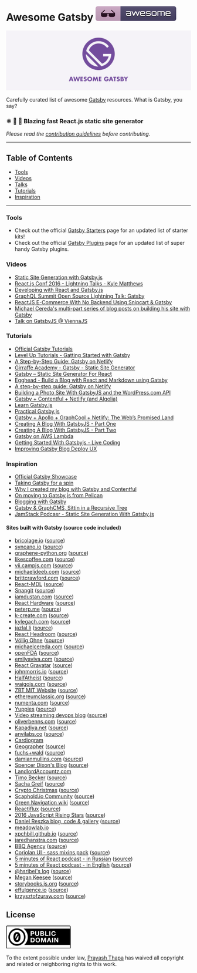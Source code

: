 # Awesome Gatsby [![Awesome](img/badge.svg)](https://github.com/sindresorhus/awesome)

![Awesome Gatsby](img/banner.jpg "Awesome Gatsby")

Carefully curated list of awesome [Gatsby](https://www.gatsbyjs.org/) resources. What is Gatsby, you say?

### ⚛️ 📄 🚀 Blazing fast React.js static site generator

_Please read the [contribution guidelines](contributing.md) before contributing._

<hr>

## Table of Contents

<ul>
  <li><a href="#tools">Tools</a></li>
  <li><a href="#videos">Videos</a></li>
  <li><a href="#talks">Talks</a></li>
  <li><a href="#tutorials">Tutorials</a></li>
  <li><a href="#inspiration">Inspiration</a></li>
</ul>

<hr>

### Tools

* Check out the official [Gatsby Starters](https://www.gatsbyjs.org/docs/gatsby-starters/) page for an updated list of starter kits!
* Check out the official [Gatsby Plugins](https://www.gatsbyjs.org/docs/plugins/) page for an updated list of super handy Gatsby plugins.

### Videos

* [Static Site Generation with Gatsby.js](https://blog.scottnonnenberg.com/static-site-generation-with-gatsby-js/)
* [React.js Conf 2016 - Lightning Talks - Kyle Matthews](https://www.youtube.com/watch?v=RFkNRKL6ZoE)
* [Developing with React and Gatsby.js](http://www.staticwebtech.com/presentations/developing-with-react-gatsbyjs/)
* [GraphQL Summit Open Source Lightning Talk: Gatsby](https://youtu.be/y588qNiCZZo)
* [ReactJS E-Commerce With No Backend Using Snipcart & Gatsby](https://snipcart.com/blog/snipcart-reactjs-static-ecommerce-gatsby)
* [Michael Cereda's multi-part series of blog posts on building his site with Gatsby](https://medium.com/@michaelcereda/creating-an-isomorphic-universal-website-with-react-part-1-a905350acba8#.akoo25l6j)
* [Talk on GatsbyJS @ ViennaJS](https://www.youtube.com/watch?v=f0O1nCgqA3E&feature=youtu.be&a)

### Tutorials

* [Official Gatsby Tutorials](https://www.gatsbyjs.org/tutorial/)
* [Level Up Tutorials - Gatting Started with Gatsby](https://youtu.be/b2H7fWhQcdE)
* [A Step-by-Step Guide: Gatsby on Netlify](https://www.netlify.com/blog/2016/02/24/a-step-by-step-guide-gatsby-on-netlify/)
* [Girraffe Academy - Gatsby - Static Site Generator](https://www.youtube.com/playlist?list=PLLAZ4kZ9dFpMXuwazIt4mWtTuqOHdjRlk)
* [Gatsby – Static Site Generator For React](https://codingthesmartway.com/gatsby-static-site-generater-for-react-introduction/)
* [Egghead - Build a Blog with React and Markdown using Gatsby](https://egghead.io/courses/build-a-blog-with-react-and-markdown-using-gatsby)
* [A step-by-step guide: Gatsby on Netlify](https://www.netlify.com/blog/2016/02/24/a-step-by-step-guide-gatsby-on-netlify)
* [Building a Photo Site With GatsbyJS and the WordPress.com API](https://jeremey.blog/gatsby-photo/)
* [Gatsby + Contentful + Netlify (and Algolia)](https://www.gatsbyjs.org/blog/2017-12-06-gatsby-plus-contentful-plus-netlify/)
* [Learn Gatsby.js](https://kalinchernev.github.io/learn-gatsbyjs/)
* [Practical Gatsby.js](https://blog.scottnonnenberg.com/practical-gatsby-js/)
* [Gatsby + Apollo + GraphCool + Netlify: The Web’s Promised Land](https://medium.com/@dwalsh.sdlr/gatsby-apollo-graphcool-netlify-the-webs-promised-land-6dd510efbd72)
* [Creating A Blog With GatsbyJS - Part One](http://blog.alexmlewis.com/creating-a-blog-with-gatsbyjs-part-one/)
* [Creating A Blog With GatsbyJS - Part Two](http://blog.alexmlewis.com/creating-a-blog-with-gatsbyjs-part-two/)
* [Gatsby on AWS Lambda](https://gist.github.com/digitalkaoz/94933c246ba67032a1507083e2605a30)
* [Getting Started With Gatsbyjs - Live Coding](https://www.youtube.com/watch?v=nufLF1kcn_4&feature=youtu.be)
* [Improving Gatsby Blog Deploy UX](https://benmccormick.org/2017/11/07/blog-deploy-ux/)

### Inspiration

* [Official Gatsby Showcase](https://github.com/gatsbyjs/gatsby#showcase)
* [Taking Gatsby for a spin](https://dev.to/ardennl/taking-gatsby-for-a-spin-4je)
* [Why I created my blog with Gatsby and Contentful](https://www.gatsbyjs.org/blog/2017-11-09-why-i-created-my-blog-with-gatsby-and-contentful/)
* [On moving to Gatsby.js from Pelican](https://krzysztofzuraw.com/blog/2017/moving-blog-to-gatsby.html)
* [Blogging with Gatsby](http://blog.jbrisbin.com/blogging-with-gatsby/)
* [Gatsby & GraphCMS, Sittin in a Recursive Tree](https://graphcms.com/blog/gatsby-graphcms-plugin/)
* [JamStack Podcasr - Static Site Generation With Gatsby.js](https://www.heavybit.com/library/podcasts/jamstack-radio/ep-22-static-site-generation-with-gatsbyjs/)

#### Sites built with Gatsby (source code included)

* [bricolage.io](https://bricolage.io/?utm_source=github.com) ([source](https://github.com/KyleAMathews/blog))
* [syncano.io](https://www.syncano.io) ([source](https://github.com/Syncano/syncano.com))
* [graphene-python.org](http://graphene-python.org/) ([source](https://github.com/graphql-python/graphene/tree/master/docs))
* [likescoffee.com](https://likescoffee.com/) ([source](https://github.com/pamo/pamo.github.io/tree/development))
* [vii.campjs.com](http://vii.campjs.com/) ([source](https://github.com/campjs/campjs-vii))
* [michaeljdeeb.com](http://michaeljdeeb.com) ([source](https://github.com/michaeljdeeb/michaeljdeeb-gatsby-blog))
* [brittcrawford.com](http://brittcrawford.com) ([source](https://github.com/britt/britt.github.com/tree/gatsby))
* [React-MDL](https://react-mdl.github.io/react-mdl/) ([source](https://github.com/tleunen/react-mdl/tree/master/docs))
* [Snapgit](https://snapgit.com) ([source](https://github.com/glassfalcon/snapgit.com))
* [iamdustan.com](http://iamdustan.com/) ([source](https://github.com/iamdustan/iamdustan.github.io))
* [React Hardware](http://iamdustan.com/react-hardware/) ([source](https://github.com/iamdustan/react-hardware/tree/master/docs))
* [peterp.me](https://www.peterp.me) ([source](https://github.com/peterpme/peterpme.github.io))
* [k-create.com](https://k-create.com) ([source](https://github.com/kristofferh/kristoffer))
* [kylegach.com](https://kylegach.com) ([source](https://github.com/kylegach/kylegach_com))
* [jazlal.li](http://jazlal.li) ([source](https://github.com/jazlalli/jazlal.li))
* [React Headroom](https://kyleamathews.github.io/react-headroom/) ([source](https://github.com/KyleAMathews/react-headroom/tree/master/website))
* [Völlig Ohne](http://volligohne.com/) ([source](https://github.com/voellig-ohne/voellig-ohne-website))
* [michaelcereda.com](https://michaelcereda.com/) ([source](https://github.com/MichaelCereda/michaelcereda.com))
* [openFDA](https://open.fda.gov/) ([source](https://github.com/FDA/open.fda.gov))
* [emilyaviva.com](http://emilyaviva.com) ([source](https://github.com/emilyaviva/emilyaviva.com))
* [React Gravatar](http://kyleamathews.github.io/react-gravatar/) ([source](https://github.com/KyleAMathews/react-gravatar/tree/master/www))
* [johnmorris.io](http://johnmorris.io) ([source](https://github.com/johnpmorris/johnpmorris.github.io/tree/react-rebuild))
* [HalfAtheist](https://halfatheist.com/) ([source](https://github.com/halfatheist/halfatheist.github.io))
* [waigojs.com](https://waigojs.com/) ([source](https://github.com/waigo/waigo.github.io))
* [ZBT MIT Website](http://zbt.mit.edu) ([source](https://github.com/Slava/zbt-website))
* [ethereumclassic.org](http://ethereumclassic.org/) ([source](https://github.com/ethereumclassic/ethereumclassic.github.io/tree/source))
* [numenta.com](http://numenta.com) ([source](https://github.com/numenta/numenta-web/tree/master/numenta.com))
* [Yuppies](https://yuppi.es) ([source](https://github.com/f0rr0/f0rr0.github.io))
* [Video streaming devops blog](https://devops.spuul.com/) ([source](https://github.com/Spuul/devops-blog/))
* [oliverbenns.com](http://oliverbenns.com?utm_source=github.com) ([source](https://github.com/oliverbenns/oliverbenns.com))
* [Kapadiya.net](https://www.kapadiya.net/?utm_source=github.com) ([source](https://github.com/vikas5914/vikas5914.github.io))
* [anvilabs.co](https://anvilabs.co/?utm_source=github.com) ([source](https://github.com/anvilabs/anvilabs.co))
* [Cardiogram](https://cardiogr.am)
* [Geographer](https://geographer.su) ([source](https://github.com/MenaraSolutions/geographer-docs))
* [fuchs+wald](https://fuchsundwald.de) ([source](https://github.com/voellig-ohne/cf-website))
* [damianmullins.com](http://www.damianmullins.com) ([source](https://github.com/DamianMullins/damianmullins.github.io))
* [Spencer Dixon's Blog](https://www.spencerdixon.com/) ([source](https://github.com/SpencerCDixon/blog))
* [LandlordAccountz.com](http://www.landlordaccountz.com)
* [Timo Becker](https://timobecker.com) ([source](https://github.com/voellig-ohne/timobecker))
* [Sacha Greif](http://sachagreif.com/) ([source](https://github.com/SachaG/sg2017))
* [Crypto Christmas](https://crypto.christmas/) ([source](https://github.com/rileyjshaw/crypto.christmas))
* [Scaphold.io Community](https://scaphold.io/community/) ([source](https://github.com/scaphold-io/scaphold-community))
* [Green Navigation wiki](https://greennav.github.io) ([source](https://github.com/Greennav/greennav.github.io))
* [Reactiflux](https://www.reactiflux.com/) ([source](https://github.com/reactiflux/reactiflux.com))
* [2016 JavaScript Rising Stars](https://risingstars2016.js.org/) ([source](https://github.com/michaelrambeau/risingstars2016))
* [Daniel Reszka blog, code & gallery](http://blog.pixarea.com) ([source](https://github.com/danielres/blog))
* [meadowlab.io](https://meadowlab.io/)
* [xpchbill.github.io](https://xpchbill.github.io/) ([source](https://github.com/xpchbill/xpchbill.github.io))
* [jaredhanstra.com](http://www.jaredhanstra.com/) ([source](https://github.com/jhanstra/jh-gatsby))
* [BBQ Agency](https://bbq.agency/) ([source](https://github.com/bbq-agency/bbq-agency.github.io))
* [Coriolan UI - sass mixins pack](https://coriolan-ui.github.io/) ([source](https://github.com/coriolan-ui/coriolan-ui.github.io))
* [5 minutes of React podcast - in Russian](http://5minreact.ru/) ([source](https://github.com/5minreact/5minreact))
* [5 minutes of React podcast - in English](https://5minreact.audio/) ([source](https://github.com/5minreact/5minreact_audio))
* [@hsribei's log](https://hsribei.github.io/log) ([source](https://github.com/hsribei/log))
* [Megan Keesee](https://megankeesee.com) ([source](https://github.com/MeganKeesee/personal-site))
* [storybooks.js.org](https://storybooks.js.org) ([source](https://github.com/storybooks/storybooks.github.io/))
* [effulgence.io](http://effulgence.io) ([source](https://github.com/prayasht/prayasht.github.io/tree/develop/v3))
* [krzysztofzuraw.com](https://krzysztofzuraw.com) ([source](https://github.com/krzysztofzuraw/blog))

## License

[![CC0](img/cc-zero.svg)](https://creativecommons.org/publicdomain/zero/1.0/)

To the extent possible under law, [Prayash Thapa](http://prayash.io) has waived all copyright and related or neighboring rights to this work.
